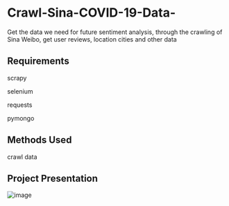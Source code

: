 # Crawl-Sina-COVID-19-Data-
Get the data we need for future sentiment analysis, through the crawling of Sina Weibo, get user reviews, location cities and other data

## Requirements
scrapy

selenium

requests

pymongo


## Methods Used
crawl data

## Project Presentation
![image](https://user-images.githubusercontent.com/89116676/149606810-c567c07e-1a03-4a61-b694-3cde8ca23750.png)

